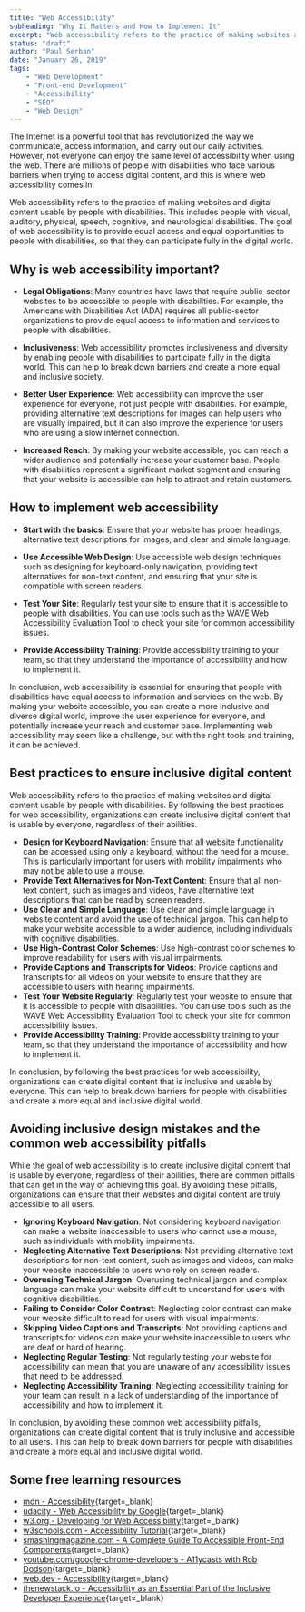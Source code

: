 ```yaml
---
title: "Web Accessibility"
subheading: "Why It Matters and How to Implement It"
excerpt: "Web accessibility refers to the practice of making websites and digital content usable by people with disabilities. This includes individuals with visual, auditory, physical, speech, cognitive, and neurological disabilities. The goal of web accessibility is to provide equal access and equal opportunities to all users, regardless of their abilities.Also, to be taken into account that accessible websites have several benefits, including increased reach and customer base, improved user experience, and legal compliance. By designing websites with accessibility in mind, organizations can create a more inclusive digital world and break down barriers for people with disabilities."
status: "draft"
author: "Paul Serban"
date: "January 26, 2019"
tags:
    - "Web Development"
    - "Front-end Development"
    - "Accessibility"
    - "SEO"
    - "Web Design"
---
```


The Internet is a powerful tool that has revolutionized the way we communicate, access information, and carry out our daily activities. However, not everyone can enjoy the same level of accessibility when using the web. There are millions of people with disabilities who face various barriers when trying to access digital content, and this is where web accessibility comes in.

Web accessibility refers to the practice of making websites and digital content usable by people with disabilities. This includes people with visual, auditory, physical, speech, cognitive, and neurological disabilities. The goal of web accessibility is to provide equal access and equal opportunities to people with disabilities, so that they can participate fully in the digital world.

## Why is web accessibility important?

-   **Legal Obligations**: Many countries have laws that require public-sector websites to be accessible to people with disabilities. For example, the Americans with Disabilities Act (ADA) requires all public-sector organizations to provide equal access to information and services to people with disabilities.

-   **Inclusiveness**: Web accessibility promotes inclusiveness and diversity by enabling people with disabilities to participate fully in the digital world. This can help to break down barriers and create a more equal and inclusive society.

-   **Better User Experience**: Web accessibility can improve the user experience for everyone, not just people with disabilities. For example, providing alternative text descriptions for images can help users who are visually impaired, but it can also improve the experience for users who are using a slow internet connection.

-   **Increased Reach**: By making your website accessible, you can reach a wider audience and potentially increase your customer base. People with disabilities represent a significant market segment and ensuring that your website is accessible can help to attract and retain customers.

## How to implement web accessibility

-   **Start with the basics**: Ensure that your website has proper headings, alternative text descriptions for images, and clear and simple language.

-   **Use Accessible Web Design**: Use accessible web design techniques such as designing for keyboard-only navigation, providing text alternatives for non-text content, and ensuring that your site is compatible with screen readers.

-   **Test Your Site**: Regularly test your site to ensure that it is accessible to people with disabilities. You can use tools such as the WAVE Web Accessibility Evaluation Tool to check your site for common accessibility issues.

-   **Provide Accessibility Training**: Provide accessibility training to your team, so that they understand the importance of accessibility and how to implement it.

In conclusion, web accessibility is essential for ensuring that people with disabilities have equal access to information and services on the web. By making your website accessible, you can create a more inclusive and diverse digital world, improve the user experience for everyone, and potentially increase your reach and customer base. Implementing web accessibility may seem like a challenge, but with the right tools and training, it can be achieved.

## Best practices to ensure inclusive digital content

Web accessibility refers to the practice of making websites and digital content usable by people with disabilities. By following the best practices for web accessibility, organizations can create inclusive digital content that is usable by everyone, regardless of their abilities.

-   **Design for Keyboard Navigation**: Ensure that all website functionality can be accessed using only a keyboard, without the need for a mouse. This is particularly important for users with mobility impairments who may not be able to use a mouse.
-   **Provide Text Alternatives for Non-Text Content**: Ensure that all non-text content, such as images and videos, have alternative text descriptions that can be read by screen readers.
-   **Use Clear and Simple Language**: Use clear and simple language in website content and avoid the use of technical jargon. This can help to make your website accessible to a wider audience, including individuals with cognitive disabilities.
-   **Use High-Contrast Color Schemes**: Use high-contrast color schemes to improve readability for users with visual impairments.
-   **Provide Captions and Transcripts for Videos**: Provide captions and transcripts for all videos on your website to ensure that they are accessible to users with hearing impairments.
-   **Test Your Website Regularly**: Regularly test your website to ensure that it is accessible to people with disabilities. You can use tools such as the WAVE Web Accessibility Evaluation Tool to check your site for common accessibility issues.
-   **Provide Accessibility Training**: Provide accessibility training to your team, so that they understand the importance of accessibility and how to implement it.

In conclusion, by following the best practices for web accessibility, organizations can create digital content that is inclusive and usable by everyone. This can help to break down barriers for people with disabilities and create a more equal and inclusive digital world.

## Avoiding inclusive design mistakes and the common web accessibility pitfalls

While the goal of web accessibility is to create inclusive digital content that is usable by everyone, regardless of their abilities, there are common pitfalls that can get in the way of achieving this goal. By avoiding these pitfalls, organizations can ensure that their websites and digital content are truly accessible to all users.

-   **Ignoring Keyboard Navigation**: Not considering keyboard navigation can make a website inaccessible to users who cannot use a mouse, such as individuals with mobility impairments.
-   **Neglecting Alternative Text Descriptions**: Not providing alternative text descriptions for non-text content, such as images and videos, can make your website inaccessible to users who rely on screen readers.
-   **Overusing Technical Jargon**: Overusing technical jargon and complex language can make your website difficult to understand for users with cognitive disabilities.
-   **Failing to Consider Color Contrast**: Neglecting color contrast can make your website difficult to read for users with visual impairments.
-   **Skipping Video Captions and Transcripts**: Not providing captions and transcripts for videos can make your website inaccessible to users who are deaf or hard of hearing.
-   **Neglecting Regular Testing**: Not regularly testing your website for accessibility can mean that you are unaware of any accessibility issues that need to be addressed.
-   **Neglecting Accessibility Training**: Neglecting accessibility training for your team can result in a lack of understanding of the importance of accessibility and how to implement it.

In conclusion, by avoiding these common web accessibility pitfalls, organizations can create digital content that is truly inclusive and accessible to all users. This can help to break down barriers for people with disabilities and create a more equal and inclusive digital world.

## Some free learning resources

-   [mdn - Accessibility](https://developer.mozilla.org/en-US/docs/Web/Accessibility){target=_blank}
-   [udacity - Web Accessibility by Google](https://www.udacity.com/course/web-accessibility--ud891){target=_blank}
-   [w3.org - Developing for Web Accessibility](https://www.w3.org/WAI/tips/developing/){target=_blank}
-   [w3schools.com - Accessibility Tutorial](https://www.w3schools.com/accessibility/index.php){target=_blank}
-   [smashingmagazine.com - A Complete Guide To Accessible Front-End Components](https://www.smashingmagazine.com/2021/03/complete-guide-accessible-front-end-components/){target=_blank}
-   [youtube.com/google-chrome-developers - A11ycasts with Rob Dodson](https://www.youtube.com/playlist?list=PLNYkxOF6rcICWx0C9LVWWVqvHlYJyqw7g){target=_blank}
-   [web.dev - Accessibility](https://web.dev/accessibility/){target=_blank}
-   [thenewstack.io - Accessibility as an Essential Part of the Inclusive Developer Experience](https://thenewstack.io/accessibility-as-an-essential-part-of-the-inclusive-developer-experience/){target=_blank}
